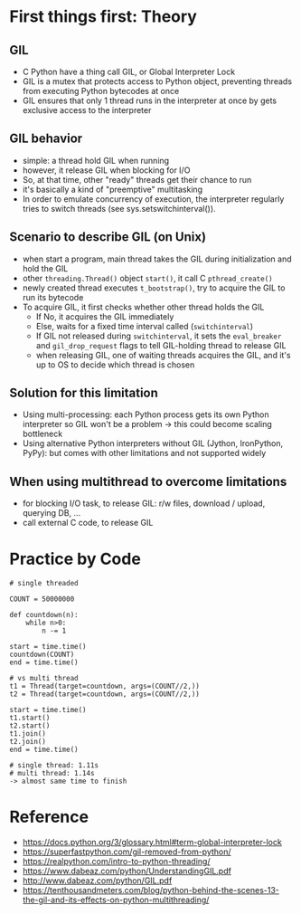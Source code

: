 
# First things first: Theory

## GIL
- C Python have a thing call GIL, or Global Interpreter Lock
- GIL is a mutex that protects access to Python object, preventing threads from executing Python bytecodes at once
- GIL ensures that only 1 thread runs in the interpreter at once by gets exclusive access to the interpreter

## GIL behavior
- simple: a thread hold GIL when running
- however, it release GIL when blocking for I/O
- So, at that time, other "ready" threads get their chance to run
- it's basically a kind of "preemptive" multitasking
- In order to emulate concurrency of execution, the interpreter regularly tries to switch threads (see sys.setswitchinterval()).

## Scenario to describe GIL (on Unix)
- when start a program, main thread takes the GIL during initialization and hold the GIL
- other `threading.Thread()` object `start()`, it call C `pthread_create()`
- newly created thread executes `t_bootstrap()`, try to acquire the GIL to run its bytecode
- To acquire GIL, it first checks whether other thread holds the GIL
  - If No, it acquires the GIL immediately
  - Else, waits for a fixed time interval called (`switchinterval`)
  - If GIL not released during `switchinterval`, it sets the `eval_breaker` and `gil_drop_request` flags to tell GIL-holding thread to release GIL
  - when releasing GIL, one of waiting threads acquires the GIL, and it's up to OS to decide which thread is chosen

## Solution for this limitation
- Using multi-processing: each Python process gets its own Python interpreter so GIL won't be a problem -> this could become scaling bottleneck
- Using alternative Python interpreters without GIL (Jython, IronPython, PyPy): but comes with other limitations and not supported widely

## When using multithread to overcome limitations

- for blocking I/O task, to release GIL: r/w files, download / upload, querying DB, ...
- call external C code, to release GIL

# Practice by Code

```
# single threaded

COUNT = 50000000

def countdown(n):
    while n>0:
        n -= 1

start = time.time()
countdown(COUNT)
end = time.time()

```

```
# vs multi thread
t1 = Thread(target=countdown, args=(COUNT//2,))
t2 = Thread(target=countdown, args=(COUNT//2,))

start = time.time()
t1.start()
t2.start()
t1.join()
t2.join()
end = time.time()
```

```
# single thread: 1.11s
# multi thread: 1.14s
-> almost same time to finish
```

# Reference

- https://docs.python.org/3/glossary.html#term-global-interpreter-lock
- https://superfastpython.com/gil-removed-from-python/
- https://realpython.com/intro-to-python-threading/
- https://www.dabeaz.com/python/UnderstandingGIL.pdf
- http://www.dabeaz.com/python/GIL.pdf
- https://tenthousandmeters.com/blog/python-behind-the-scenes-13-the-gil-and-its-effects-on-python-multithreading/